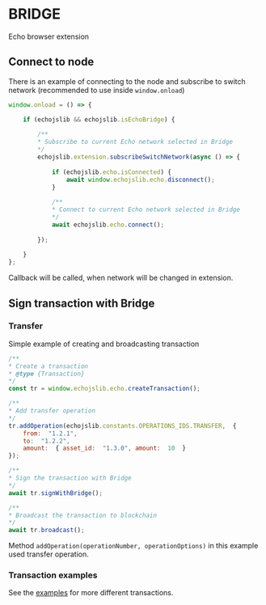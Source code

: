 
# BRIDGE    
 Echo browser extension  
  ## Connect to node  
  
There is an example of connecting to the node and subscribe to switch network (recommended to use inside `window.onload`)  
  
```javascript  
window.onload = () => {

    if (echojslib && echojslib.isEchoBridge) {
    
        /**
        * Subscribe to current Echo network selected in Bridge
        */
        echojslib.extension.subscribeSwitchNetwork(async () => {
        
            if (echojslib.echo.isConnected) {
                await window.echojslib.echo.disconnect();
            }
            
            /**
            * Connect to current Echo network selected in Bridge
            */
            await echojslib.echo.connect();
            
        });
    
    }
};  
```  
Callback will be called, when network will be changed in extension.  
## Sign transaction with Bridge  
  
### Transfer  
  
Simple example of creating and broadcasting transaction  
  
```javascript  
/**
* Create a transaction
* @type {Transaction}
*/
const tr = window.echojslib.echo.createTransaction();  

/**
* Add transfer operation
*/
tr.addOperation(echojslib.constants.OPERATIONS_IDS.TRANSFER,  {   
    from:  "1.2.1",  
    to:  "1.2.2",   
    amount:  { asset_id:  "1.3.0", amount:  10  }
});  

/**
* Sign the transaction with Bridge
*/
await tr.signWithBridge();  

/**
* Broadcast the transaction to blockchain
*/
await tr.broadcast();  
```  
Method `addOperation(operationNumber, operationOptions)` in this example used transfer operation.  
  
### Transaction examples
  
See the [examples](./docs/examples.md) for more different transactions.